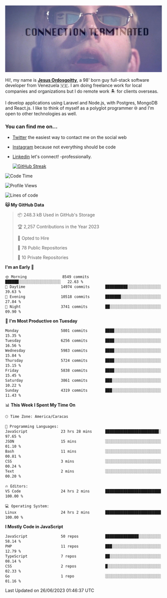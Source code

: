 ![hackers movie reference](./disconnected.jpg)

Hi!, my name is [**Jesus Ordosgoitty**](https://jodaz.xyz), a 98' born guy full-stack software developer from Venezuela 🇻🇪. I am doing freelance work for local companies and organizations but I do remote work 🏝️ for clients overseas. 

I develop applications using Laravel and Node.js, with Postgres, MongoDB and React.js. I like to think of myself as a polyglot programmer 🌐 and I'm open to other technologies as well.

### You can find me on...

- [Twitter](https://twitter.com/jodaz_) the easiest way to contact me on the social web
- [Instagram](https://instagram.com/jodaz_) because not everything should be code
- [Linkedin](https://linkedin.com/in/jodaz) let's connect! -professionally.


    [![GitHub Streak](https://streak-stats.demolab.com?user=jodaz&theme=tokyonight)](https://git.io/streak-stats)

<!--START_SECTION:waka-->
![Code Time](http://img.shields.io/badge/Code%20Time-4%2C022%20hrs%2016%20mins-blue)

![Profile Views](http://img.shields.io/badge/Profile%20Views-0-blue)

![Lines of code](https://img.shields.io/badge/From%20Hello%20World%20I%27ve%20Written-98.9%20million%20lines%20of%20code-blue)

**🐱 My GitHub Data** 

> 📦 248.3 kB Used in GitHub's Storage 
 > 
> 🏆 2,257 Contributions in the Year 2023
 > 
> 💼 Opted to Hire
 > 
> 📜 78 Public Repositories 
 > 
> 🔑 10 Private Repositories 
 > 
**I'm an Early 🐤** 

```text
🌞 Morning                8549 commits        ██████░░░░░░░░░░░░░░░░░░░   22.63 % 
🌆 Daytime                14974 commits       ██████████░░░░░░░░░░░░░░░   39.63 % 
🌃 Evening                10518 commits       ███████░░░░░░░░░░░░░░░░░░   27.84 % 
🌙 Night                  3741 commits        ██░░░░░░░░░░░░░░░░░░░░░░░   09.90 % 
```
📅 **I'm Most Productive on Tuesday** 

```text
Monday                   5801 commits        ████░░░░░░░░░░░░░░░░░░░░░   15.35 % 
Tuesday                  6256 commits        ████░░░░░░░░░░░░░░░░░░░░░   16.56 % 
Wednesday                5983 commits        ████░░░░░░░░░░░░░░░░░░░░░   15.84 % 
Thursday                 5724 commits        ████░░░░░░░░░░░░░░░░░░░░░   15.15 % 
Friday                   5838 commits        ████░░░░░░░░░░░░░░░░░░░░░   15.45 % 
Saturday                 3861 commits        ███░░░░░░░░░░░░░░░░░░░░░░   10.22 % 
Sunday                   4319 commits        ███░░░░░░░░░░░░░░░░░░░░░░   11.43 % 
```


📊 **This Week I Spent My Time On** 

```text
🕑︎ Time Zone: America/Caracas

💬 Programming Languages: 
JavaScript               23 hrs 28 mins      ████████████████████████░   97.65 % 
JSON                     15 mins             ░░░░░░░░░░░░░░░░░░░░░░░░░   01.10 % 
Bash                     11 mins             ░░░░░░░░░░░░░░░░░░░░░░░░░   00.81 % 
CSS                      3 mins              ░░░░░░░░░░░░░░░░░░░░░░░░░   00.24 % 
Text                     2 mins              ░░░░░░░░░░░░░░░░░░░░░░░░░   00.20 % 

🔥 Editors: 
VS Code                  24 hrs 2 mins       █████████████████████████   100.00 % 

💻 Operating System: 
Linux                    24 hrs 2 mins       █████████████████████████   100.00 % 
```

**I Mostly Code in JavaScript** 

```text
JavaScript               50 repos            ███████████████░░░░░░░░░░   58.14 % 
PHP                      11 repos            ███░░░░░░░░░░░░░░░░░░░░░░   12.79 % 
TypeScript               7 repos             ██░░░░░░░░░░░░░░░░░░░░░░░   08.14 % 
CSS                      2 repos             █░░░░░░░░░░░░░░░░░░░░░░░░   02.33 % 
Go                       1 repo              ░░░░░░░░░░░░░░░░░░░░░░░░░   01.16 % 
```




 Last Updated on 26/06/2023 01:46:37 UTC
<!--END_SECTION:waka-->
